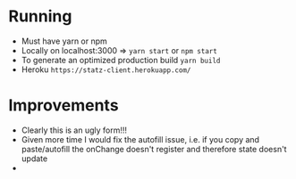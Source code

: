 # Running
- Must have yarn or npm
- Locally on localhost:3000 => `yarn start` or `npm start`
- To generate an optimized production build `yarn build`
- Heroku `https://statz-client.herokuapp.com/`

# Improvements
- Clearly this is an ugly form!!!
- Given more time I would fix the autofill issue, i.e. if you copy and paste/autofill the onChange doesn't register and therefore state doesn't update
- 